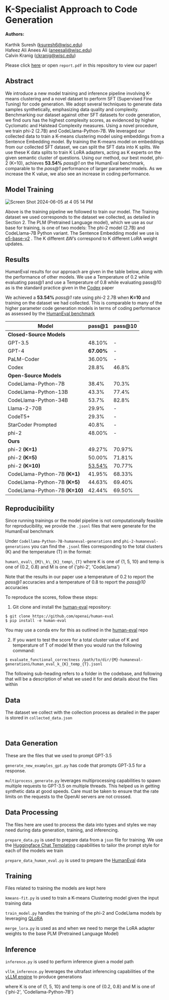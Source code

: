 # K-Specialist Approach to Code Generation

**Authors:** \
\
Karthik Suresh (ksuresh6@wisc.edu)\
Hafeez Ali Anees Ali (aneesali@wisc.edu)\
Calvin Kranig (ckranig@wisc.edu)

Please click [here](https://drive.google.com/file/d/1ZcJ-SixqcS4sSS8PtZCU-i7z79vDHf__/view) or open `report.pdf` in this repository to view our paper!

## Abstract

We introduce a new model training and inference pipeline involving K-means clustering and a novel dataset to perform SFT (Supervised Fine Tuning) for code generation. We adopt several techniques to generate data samples synthetically, emphasizing data quality and complexity. Benchmarking our dataset against other SFT datasets for code generation, we find ours has the highest complexity scores, as evidenced by higher Cyclomatic and Halstead Complexity measures. Using a novel procedure, we train phi-2 (2.7B) and CodeLlama-Python-7B. We leveraged our collected data to train a K-means clustering model using embeddings from a Sentence Embedding model. By training the K-means model on embeddings from our collected SFT dataset, we can split the SFT data into K splits. We use these K data splits to train K LoRA adapters, acting as K experts on the given semantic cluster of questions. Using our method, our best model, phi-2 (K=10), achieves **53.54%** *pass@1* on the HumanEval benchmark, comparable to the _pass@1_ performance of larger parameter models. As we increase the K value, we also see an increase in coding performance.

<!-- 

# Synthetic Data Generation

![Screen Shot 2024-06-05 at 4 06 31 PM](https://github.com/karths8/K-Specialist-Approach-to-Code-Generation/assets/47289950/e29a16d4-952f-40b0-bd1d-bd545b2f1b08)

Three Data Generation Strategies we prototyped for our training dataset. **Strategy 1** resulted in many cases of model refusal to use the given
keyword list to produce a meaningful question-code pair. **Strategy 2** generated data points similar to the in-context examples
with slight modifications. **Strategy 3**, a combination of **Strategy 1** and **Strategy 2**, generated complex and
unique data points.

-->




## Model Training

![Screen Shot 2024-06-05 at 4 05 14 PM](https://github.com/karths8/K-Specialist-Approach-to-Code-Generation/assets/47289950/fc471e6a-d467-4980-a8cf-ab00a6b023ce)

Above is the training pipeline we followed to train our model. The Training dataset we used corresponds to the dataset we collected, as
detailed in Section 2. The PLM (Pretrained Language model), which we use as our base for training, is one of two models: The phi-2
model (2.7B) and CodeLlama-7B Python variant. The Sentence Embedding model we use is [e5-base-v2](https://huggingface.co/intfloat/e5-base-v2)
. The K different ∆W’s correspond to K different LoRA weight updates.


## Results

HumanEval results for our approach are given in the table below, along with the performance of other models. We use a Temperature of 0.2 while evaluating
pass@1 and use a Temperature of 0.8 while evaluating pass@10 as is the standard practice given in the [Codex](https://arxiv.org/pdf/2107.03374) paper 

We achieved a **53.54%** *pass@1* rate using phi-2 2.7B when **K=10** and training on the dataset we had collected. This is comparable to many of the higher parameter code generation models in terms of coding performance as assessed by the [HumanEval benchmark]([url](https://github.com/openai/human-eval)) 

<div style="text-align: center;">

| Model                   | pass@1 | pass@10 |
|-------------------------|--------|---------|
| **Closed-Source Models** |        |         |
| GPT-3.5                 | 48.10% | -       |
| GPT-4                   | **67.00%** | -       |
| PaLM-Coder              | 36.00% | -       |
| Codex                   | 28.8%  | 46.8%   |
| **Open-Source Models**   |        |         |
| CodeLlama-Python-7B     | 38.4%  | 70.3%   |
| CodeLlama-Python-13B    | 43.3%  | 77.4%   |
| CodeLlama-Python-34B    | 53.7%  | 82.8%   |
| Llama-2-70B             | 29.9%  | -       |
| CodeT5+                 | 29.3%  | -       |
| StarCoder Prompted      | 40.8%  | -       |
| phi-2                   | 48.00%| -       |
| **Ours**                 |        |         |
| phi-2 **(K=1)**             | 49.27% | 70.97%  |
| phi-2 **(K=5)**            | 50.00% | 71.81%  |
| phi-2 **(K=10)**           | <ins>53.54%</ins> | 70.77%  |
| CodeLlama-Python-7B **(K=1)**| 41.95%| 68.33%  |
| CodeLlama-Python-7B **(K=5)**| 44.63%| 69.40%  |
| CodeLlama-Python-7B **(K=10)**|42.44%| 69.50%  |

</div>

## Reproducibility

Since running trainings or the model pipeline is not computationally feasible for reproducibility, we provide the `.jsonl` files that were generate for the HumanEval benchmark

Under `Codellama-Python-7B-humaneval-generations` and `phi-2-humaneval-generations` you can find the `.jsonl` files corresponding to the total clusters (K) and the temperature (T) in the format:

`human\_eval\_{M}\_k\_{K}_temp\_{T}` where K is one of {1, 5, 10} and temp is one of {0.2, 0.8} and M is one of {'phi-2', 'CodeLlama'}

Note that the results in our paper use a temperature of 0.2 to report the _pass@1_ accuracies and a temperature of 0.8 to report the _pass@10_ accuracies

To reproduce the scores, follow these steps:

1. Git clone and install the [human-eval](https://github.com/openai/human-eval) repository:

```
$ git clone https://github.com/openai/human-eval
$ pip install -e human-eval
```

You may use a conda env for this as outlined in the [human-eval](https://github.com/openai/human-eval) repo

2. If you want to test the score for a total cluster value of K and temperature of T of model M then you would run the following command:


```
$ evaluate_functional_correctness /path/to/dir/{M}-humaneval-generations/human_eval_k_{K}_temp_{T}.jsonl
```


The following sub-heading refers to a folder in the codebase, and following that will be a description of what we used it for and details about the files within

## Data

The dataset we collect with the collection process as detailed in the paper is stored in `collected_data.json`

<br/>

## Data Generation

These are the files that we used to prompt GPT-3.5

`generate_new_examples_gpt.py` has code that prompts GPT-3.5 for a response. 

`multiprocess_generate.py` leverages multiprocessing capabilities to spawn multiple requests to GPT-3.5 on multiple threads. This helped us in getting synthetic data at good speeds. Care must be taken to ensure that the rate limits on the requests to the OpenAI servers are not crossed.
<br/>
## Data Processing

The files here are used to process the data into types and styles we may need during data generation, training, and inferencing. 

`prepare_data.py` is used to prepare data from a `json` file for training. We use the [Huggingface Chat Templating](https://huggingface.co/docs/transformers/main/en/chat_templating) capabilities to tailor the prompt style for each of the models we train 

`prepare_data_human_eval.py` is used to prepare the [HumanEval](https://github.com/openai/human-eval) data
<br/>
## Training

Files related to training the models are kept here

`kmeans-fit.py` is used to train a K-means Clustering model given the input training data

`train_model.py` handles the training of the phi-2 and CodeLlama models by leveraging [QLoRA](https://github.com/artidoro/qlora)

`merge_lora.py` is used as and when we need to merge the LoRA adapter weights to the base PLM (Pretrained Language Model)
<br/>
## Inference

`inference.py` is used to perform inference given a model path

`vllm_inference.py` leverages the ultrafast inferencing capabilities of the [vLLM engine](https://github.com/vllm-project/vllm) to produce generations



where K is one of {1, 5, 10} and temp is one of {0.2, 0.8} and M is one of {'phi-2', 'Codellama-Python-7B'}
